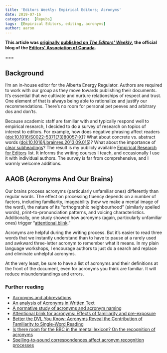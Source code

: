 ```yaml
---
title: 'Editors Weekly: Empirical Editors; Acronyms'
date: 2019-07-16
categories:  [Repubs]
tags:  [Empirical Editors, editing, acronyms]
author: aaron
---
```


**This article was [originally published on *The Editors' Weekly*](http://blog.editors.ca/?p=5946), the official blog of the [Editors' Association of Canada](http://editors.ca).**

===

## Background

I’m an in-house editor for the Alberta Energy Regulator. Authors are required to work with our group as they move towards publishing their documents. It’s essential that we cultivate and nurture relationships of respect and trust. One element of that is always being able to rationalize and justify our recommendations. There’s no room for personal pet peeves and arbitrary dos and don’ts.

Because academic staff are familiar with and typically respond well to empirical research, I decided to do a survey of research on topics of interest to editors. For example, how does negative phrasing affect readers ([doi:10.1016/S0022-5371(73)80057-X](https://dx.doi.org/10.1016/S0022-5371(73)80057-X))? What about concrete vs. abstract words ([doi:10.1016/j.brainres.2013.09.015](https://dx.doi.org/10.1016/j.brainres.2013.09.015))? What about the importance of [clear subheadings](https://eric.ed.gov/?id=ED192344&noprocess)? The result is my publicly available [Empirical Research for Editors](http://aarondalton.ca/EmpiricalEditors) list. It informs the writing courses I teach, and occasionally I use it with individual authors. The survey is far from comprehensive, and I warmly welcome additions.

## AAOB (Acronyms And Our Brains)

Our brains process acronyms (particularly unfamiliar ones) differently than regular words. The effect on processing fluency depends on a number of factors, including familiarity, imageability (how we make a mental image of the word), the nature of its “orthographic neighbourhood” (similarly spelled words), print-to-pronunciation patterns, and voicing characteristics. Additionally, one study showed how acronyms (again, particularly unfamiliar ones) trigger “[attentional blink](http://www.scholarpedia.org/article/Attentional_blink).”

Acronyms are helpful during the writing process. But it’s easier to read three words that we instantly understand than to have to pause at a rarely used and awkward three-letter acronym to remember what it means. In my plain language workshops, I encourage authors to just do a search and replace and eliminate unhelpful acronyms.

At the very least, be sure to have a list of acronyms and their definitions at the front of the document, even for acronyms you think are familiar. It will reduce misunderstandings and errors.

### Further reading

* [Acronyms and abbreviations](https://dx.doi.org/10.1111/j.1440-1754.2009.01508.x)
* [An analysis of Acronyms in Written Text](https://dx.doi.org/10.1177/154193128603000920)
* [A normative study of acronyms and acronym naming](https://dx.doi.org/10.3758/s13428-011-0175-8)
* [Attentional blink for acronyms: Effects of familiarity and pre-exposure](https://dx.doi.org/10.1080/00049530903089521)
* [Better the DVL You Know: Acronyms Reveal the Contribution of Familiarity to Single-Word Reading](https://dx.doi.org/10.1111/j.1467-9280.2007.01859.x)
* [Is there room for the BBC in the mental lexicon? On the recognition of acronyms](https://dx.doi.org/%20%2010.1080/17470210802585471)
* [Spelling-to-sound correspondences affect acronym recognition processes](https://dx.doi.org/10.1080/17470218.2014.977304)
